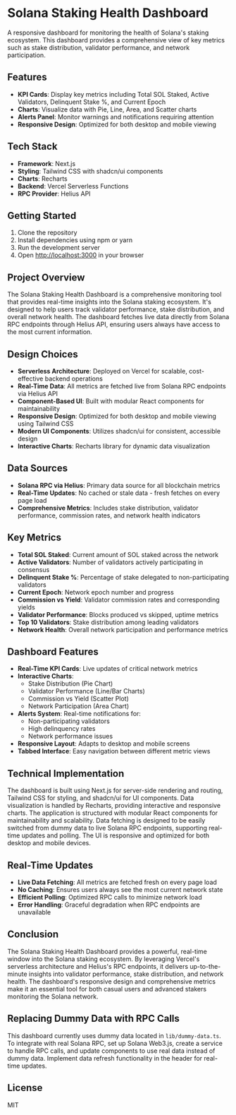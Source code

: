# Solana Staking Health Dashboard

A responsive dashboard for monitoring the health of Solana's staking ecosystem. This dashboard provides a comprehensive view of key metrics such as stake distribution, validator performance, and network participation.

## Features

- **KPI Cards**: Display key metrics including Total SOL Staked, Active Validators, Delinquent Stake %, and Current Epoch
- **Charts**: Visualize data with Pie, Line, Area, and Scatter charts
- **Alerts Panel**: Monitor warnings and notifications requiring attention
- **Responsive Design**: Optimized for both desktop and mobile viewing

## Tech Stack

- **Framework**: Next.js
- **Styling**: Tailwind CSS with shadcn/ui components
- **Charts**: Recharts
- **Backend**: Vercel Serverless Functions
- **RPC Provider**: Helius API

## Getting Started

1. Clone the repository
2. Install dependencies using npm or yarn
3. Run the development server
4. Open [http://localhost:3000](http://localhost:3000) in your browser

## Project Overview

The Solana Staking Health Dashboard is a comprehensive monitoring tool that provides real-time insights into the Solana staking ecosystem. It's designed to help users track validator performance, stake distribution, and overall network health. The dashboard fetches live data directly from Solana RPC endpoints through Helius API, ensuring users always have access to the most current information.

## Design Choices

- **Serverless Architecture**: Deployed on Vercel for scalable, cost-effective backend operations
- **Real-Time Data**: All metrics are fetched live from Solana RPC endpoints via Helius API
- **Component-Based UI**: Built with modular React components for maintainability
- **Responsive Design**: Optimized for both desktop and mobile viewing using Tailwind CSS
- **Modern UI Components**: Utilizes shadcn/ui for consistent, accessible design
- **Interactive Charts**: Recharts library for dynamic data visualization

## Data Sources

- **Solana RPC via Helius**: Primary data source for all blockchain metrics
- **Real-Time Updates**: No cached or stale data - fresh fetches on every page load
- **Comprehensive Metrics**: Includes stake distribution, validator performance, commission rates, and network health indicators

## Key Metrics

- **Total SOL Staked**: Current amount of SOL staked across the network
- **Active Validators**: Number of validators actively participating in consensus
- **Delinquent Stake %**: Percentage of stake delegated to non-participating validators
- **Current Epoch**: Network epoch number and progress
- **Commission vs Yield**: Validator commission rates and corresponding yields
- **Validator Performance**: Blocks produced vs skipped, uptime metrics
- **Top 10 Validators**: Stake distribution among leading validators
- **Network Health**: Overall network participation and performance metrics

## Dashboard Features

- **Real-Time KPI Cards**: Live updates of critical network metrics
- **Interactive Charts**:
  - Stake Distribution (Pie Chart)
  - Validator Performance (Line/Bar Charts)
  - Commission vs Yield (Scatter Plot)
  - Network Participation (Area Chart)
- **Alerts System**: Real-time notifications for:
  - Non-participating validators
  - High delinquency rates
  - Network performance issues
- **Responsive Layout**: Adapts to desktop and mobile screens
- **Tabbed Interface**: Easy navigation between different metric views

## Technical Implementation

The dashboard is built using Next.js for server-side rendering and routing, Tailwind CSS for styling, and shadcn/ui for UI components. Data visualization is handled by Recharts, providing interactive and responsive charts. The application is structured with modular React components for maintainability and scalability. Data fetching is designed to be easily switched from dummy data to live Solana RPC endpoints, supporting real-time updates and polling. The UI is responsive and optimized for both desktop and mobile devices.

## Real-Time Updates

- **Live Data Fetching**: All metrics are fetched fresh on every page load
- **No Caching**: Ensures users always see the most current network state
- **Efficient Polling**: Optimized RPC calls to minimize network load
- **Error Handling**: Graceful degradation when RPC endpoints are unavailable

## Conclusion

The Solana Staking Health Dashboard provides a powerful, real-time window into the Solana staking ecosystem. By leveraging Vercel's serverless architecture and Helius's RPC endpoints, it delivers up-to-the-minute insights into validator performance, stake distribution, and network health. The dashboard's responsive design and comprehensive metrics make it an essential tool for both casual users and advanced stakers monitoring the Solana network.

## Replacing Dummy Data with RPC Calls

This dashboard currently uses dummy data located in `lib/dummy-data.ts`. To integrate with real Solana RPC, set up Solana Web3.js, create a service to handle RPC calls, and update components to use real data instead of dummy data. Implement data refresh functionality in the header for real-time updates.

## License

MIT
